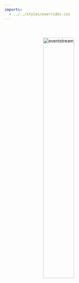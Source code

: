 ```yaml
---
imports:
  - ../../styles/overrides.css
---
```


<style>
  img {
    width: 45%!important;
    padding: 8% 0 0 25%;
  }
</style>

![eventstream](/assets/scales.png)
